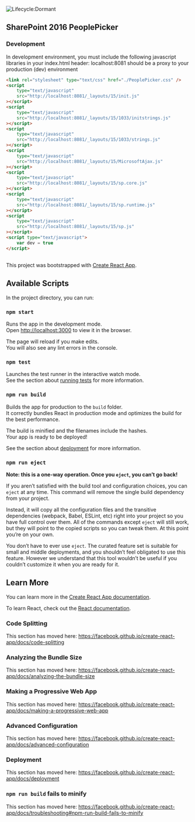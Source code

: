![Lifecycle:Dormant](https://img.shields.io/badge/Lifecycle-Dormant-ff7f2a)
## SharePoint 2016 PeoplePicker

### Development

In development environment, you must include the following javascript libraries in your index.html header:
localhost:8081 should be a proxy to your production (dev) environment

```html
<link rel="stylesheet" type="text/css" href="./PeoplePicker.css" />
<script
	type="text/javascript"
	src="http://localhost:8081/_layouts/15/init.js"
></script>
<script
	type="text/javascript"
	src="http://localhost:8081/_layouts/15/1033/initstrings.js"
></script>
<script
	type="text/javascript"
	src="http://localhost:8081/_layouts/15/1033/strings.js"
></script>
<script
	type="text/javascript"
	src="http://localhost:8081/_layouts/15/MicrosoftAjax.js"
></script>
<script
	type="text/javascript"
	src="http://localhost:8081/_layouts/15/sp.core.js"
></script>
<script
	type="text/javascript"
	src="http://localhost:8081/_layouts/15/sp.runtime.js"
></script>
<script
	type="text/javascript"
	src="http://localhost:8081/_layouts/15/sp.js"
></script>
<script type="text/javascript">
	var dev = true
</script>
```

##

This project was bootstrapped with [Create React App](https://github.com/facebook/create-react-app).

## Available Scripts

In the project directory, you can run:

### `npm start`

Runs the app in the development mode.<br />
Open [http://localhost:3000](http://localhost:3000) to view it in the browser.

The page will reload if you make edits.<br />
You will also see any lint errors in the console.

### `npm test`

Launches the test runner in the interactive watch mode.<br />
See the section about [running tests](https://facebook.github.io/create-react-app/docs/running-tests) for more information.

### `npm run build`

Builds the app for production to the `build` folder.<br />
It correctly bundles React in production mode and optimizes the build for the best performance.

The build is minified and the filenames include the hashes.<br />
Your app is ready to be deployed!

See the section about [deployment](https://facebook.github.io/create-react-app/docs/deployment) for more information.

### `npm run eject`

**Note: this is a one-way operation. Once you `eject`, you can’t go back!**

If you aren’t satisfied with the build tool and configuration choices, you can `eject` at any time. This command will remove the single build dependency from your project.

Instead, it will copy all the configuration files and the transitive dependencies (webpack, Babel, ESLint, etc) right into your project so you have full control over them. All of the commands except `eject` will still work, but they will point to the copied scripts so you can tweak them. At this point you’re on your own.

You don’t have to ever use `eject`. The curated feature set is suitable for small and middle deployments, and you shouldn’t feel obligated to use this feature. However we understand that this tool wouldn’t be useful if you couldn’t customize it when you are ready for it.

## Learn More

You can learn more in the [Create React App documentation](https://facebook.github.io/create-react-app/docs/getting-started).

To learn React, check out the [React documentation](https://reactjs.org/).

### Code Splitting

This section has moved here: https://facebook.github.io/create-react-app/docs/code-splitting

### Analyzing the Bundle Size

This section has moved here: https://facebook.github.io/create-react-app/docs/analyzing-the-bundle-size

### Making a Progressive Web App

This section has moved here: https://facebook.github.io/create-react-app/docs/making-a-progressive-web-app

### Advanced Configuration

This section has moved here: https://facebook.github.io/create-react-app/docs/advanced-configuration

### Deployment

This section has moved here: https://facebook.github.io/create-react-app/docs/deployment

### `npm run build` fails to minify

This section has moved here: https://facebook.github.io/create-react-app/docs/troubleshooting#npm-run-build-fails-to-minify
